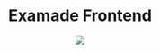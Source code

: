 <h1 align="center">
  Examade Frontend
  </h1>
<p align="center">
  <img src="https://app.buddy.works/balu2001gmaps/examade-frontend/pipelines/pipeline/386139/badge.svg?token=c472aa8d533e55447d9645bfea27622b3f55683bbd90cb49803ec72cda77e40d" />
</p>

